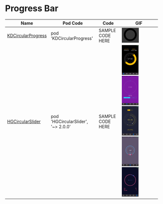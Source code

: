 Progress Bar
======================
Name | Pod Code | Code | GIF
--- | --- | --- | ---
[KDCircularProgress](https://github.com/kaandedeoglu/KDCircularProgress) | pod 'KDCircularProgress' | SAMPLE CODE HERE |  <img src="/Controls/readme_assets/progressbar-image-1.gif" width="50%">
[HGCircularSlider](https://github.com/HamzaGhazouani/HGCircularSlider/tree/master) | pod 'HGCircularSlider', '~> 2.0.0'| SAMPLE CODE HERE | <img src="/Controls/readme_assets/HGCircularSlider-image-1.gif" width="49%"> <img src="/Controls/readme_assets/HGCircularSlider-image-2.gif" width="49%"> <img src="/Controls/readme_assets/HGCircularSlider-image-3.gif" width="49%"> <img src="/Controls/readme_assets/HGCircularSlider-image-4.gif" width="49%"> <img src="/Controls/readme_assets/HGCircularSlider-image-5.gif" width="49%">
